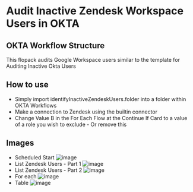 # Audit Inactive Zendesk Workspace Users in OKTA

## OKTA Workflow Structure


This flopack audits Google Workspace users similar to the template for Auditing Inactive Okta Users

## How to use

- Simply import identifyInactiveZendeskUsers.folder into a folder within OKTA Workflows
- Make a connection to Zendesk using the builtin connector
- Change Value B in the For Each Flow at the Continue If Card to a value of a role you wish to exclude - Or remove this

## Images
- Scheduled Start ![image](https://user-images.githubusercontent.com/22709115/162223882-0605d8ad-d128-4c22-a767-5f42450f1f1a.png)
- List Zendesk Users - Part 1 ![image](https://user-images.githubusercontent.com/22709115/162223985-4324d34e-1975-4227-949d-8c369c6c87e7.png)
- List Zendesk Users - Part 2 ![image](https://user-images.githubusercontent.com/22709115/162224049-5682b7eb-b625-41ee-bde9-cde878cd57d7.png) 
- For each ![image](https://user-images.githubusercontent.com/22709115/162224239-f9da62e7-6fb7-4cf9-9092-63cab16e5a8a.png)
- Table ![image](https://user-images.githubusercontent.com/22709115/162224287-cf9db5e6-c133-4d11-91d2-60e271d42825.png)
